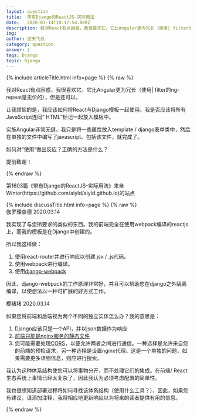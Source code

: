 ```yaml
---
layout: question
title:  带有Django的ReactJS-实际用法
date:   2020-03-14T10:17:54.000Z
description: 我对React有点困惑，我很喜欢它。它比Angular更为冗长（使用| filter的ng-repeat是无价的），但是还可以。让我烦恼的是，我应该如...
img: 
author: 逆天飞云
category: question
answer: 2
tags: Django
topic: Django
---
```

<div class="article-root">
  <div class="article">
    {% include articleTitle.html info=page %}
    {% raw %}
    <div class="article-content"><p><font style="vertical-align: inherit;"><font style="vertical-align: inherit;">我对React有点困惑，我很喜欢它。</font><font style="vertical-align: inherit;">它比Angular更为冗长（使用| filter的ng-repeat是无价的），但是还可以。</font></font></p>

<p><font style="vertical-align: inherit;"><font style="vertical-align: inherit;">让我烦恼的是，我应该如何将React与Django模板一起使用。</font><font style="vertical-align: inherit;">我是否应该将所有JavaScript连同“ HTML”标记一起放入模板中。</font></font></p>

<p><font style="vertical-align: inherit;"><font style="vertical-align: inherit;">实施Angular非常无缝。</font><font style="vertical-align: inherit;">我只是将一些属性放入template / django表单类中，然后在单独的文件中编写了javascript。</font><font style="vertical-align: inherit;">包括该文件，就完成了。</font></font></p>

<p><font style="vertical-align: inherit;"><font style="vertical-align: inherit;">如何对“使用”做出反应？</font><font style="vertical-align: inherit;">正确的方法是什么？</font></font></p>

<p><font style="vertical-align: inherit;"><font style="vertical-align: inherit;">提前致谢！</font></font></p></div>
    {% endraw %}
  </div>
  <p class="winter_mark">第1603篇《带有Django的ReactJS-实际用法》来自Winter(https://github.com/aiyld/aiyld.github.io)的站点</p>
  <div class="discuss-wrapper">
    {% include discussTitle.html info=page %}
    {% raw %}
    <div class="discuss-list">
    <div class="discuss-item">
        <div class="discuss-parent">
          <div class="discuss-meta">
            <span class="discuss-user">伽罗理查德</span>
            <span class="discuss-time">2020.03.14</span>
          </div>
          <div class="discuss-comment"><p><font style="vertical-align: inherit;"><font style="vertical-align: inherit;">我实现了与您所要求的类似的东西。</font><font style="vertical-align: inherit;">我的前端完全在使用webpack编译的reactjs上，而我的模板是在Django中创建的。</font></font></p>

<p><font style="vertical-align: inherit;"><font style="vertical-align: inherit;">所以我这样做：</font></font></p>

<ol>
<li><font style="vertical-align: inherit;"><font style="vertical-align: inherit;">使用react-router并进行响应以创建.jsx / .js代码。 </font></font></li>
<li><font style="vertical-align: inherit;"><font style="vertical-align: inherit;">使用webpack进行编译。</font></font></li>
<li><font style="vertical-align: inherit;"><font style="vertical-align: inherit;">使用</font></font><a href="https://github.com/owais/django-webpack-loader" rel="nofollow"><font style="vertical-align: inherit;"><font style="vertical-align: inherit;">django-webpack</font></font></a></li>
</ol>

<p><font style="vertical-align: inherit;"><font style="vertical-align: inherit;">因此，django-webpack的工作原理非常好，并且可以帮助您在django之外隔离编译，以使想法以一种可扩展的好方式工作。</font></font></p></div>
        </div></div><div class="discuss-item">
        <div class="discuss-parent">
          <div class="discuss-meta">
            <span class="discuss-user">樱猪猪</span>
            <span class="discuss-time">2020.03.14</span>
          </div>
          <div class="discuss-comment"><p><font style="vertical-align: inherit;"><font style="vertical-align: inherit;">如果您将前端和后端视为两个不同的独立实体怎么办？</font><font style="vertical-align: inherit;">我的意思是：</font></font></p>

<ol>
<li><font style="vertical-align: inherit;"><font style="vertical-align: inherit;">Django应该只是一个API，并以json数据作为响应</font></font></li>
<li><a href="https://github.com/mxstbr/react-boilerplate/blob/master/app/.nginx.conf" rel="noreferrer"><font style="vertical-align: inherit;"><font style="vertical-align: inherit;">前端只能是nginx服务的静态文件</font></font></a></li>
<li><font style="vertical-align: inherit;"><font style="vertical-align: inherit;">您可能需要处理</font></font><a href="https://www.google.com/search?q=CORS&amp;oq=CORS&amp;aqs=chrome..69i57j0l5.971j0j7&amp;sourceid=chrome&amp;ie=UTF-8" rel="noreferrer"><font style="vertical-align: inherit;"><font style="vertical-align: inherit;">CORS</font></font></a><font style="vertical-align: inherit;"><font style="vertical-align: inherit;">，以便允许两者之间进行通信。</font><font style="vertical-align: inherit;">一种选择是允许来自您的前端的预检请求，另一种选择是设置nginx代理。</font><font style="vertical-align: inherit;">这是一个单独的问题，如果需要更多详细信息，则应进行搜索。</font></font></li>
</ol>

<p><font style="vertical-align: inherit;"><font style="vertical-align: inherit;">我认为这种体系结构使您可以将事物分开，而不处理它们的集成。</font><font style="vertical-align: inherit;">在前端/ React生态系统上事情已经太复杂了，因此我认为必须考虑配置的简单性。</font></font></p>

<p><font style="vertical-align: inherit;"><font style="vertical-align: inherit;">我也很想知道部署过程将如何寻找该体系结构（使用什么工具？），因此，如果您有建议，请添加注释，我将相应地更新响应以为将来的读者提供有用的信息。</font></font></p></div>
        </div></div>
    </div>
    {% endraw %}
  </div>
<div>
